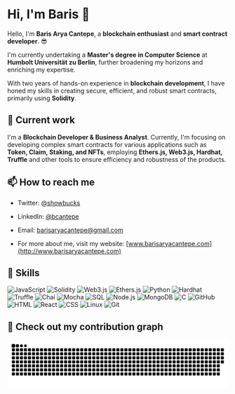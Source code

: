 # Hi, I'm **Baris** 👋

Hello, I'm **Baris Arya Cantepe**, a **blockchain enthusiast** and **smart contract developer**. 😎

I'm currently undertaking a **Master's degree in Computer Science** at **Humbolt Universität zu Berlin**, further broadening my horizons and enriching my expertise.

With two years of hands-on experience in **blockchain development**, I have honed my skills in creating secure, efficient, and robust smart contracts, primarily using **Solidity**.

## 🌱 Current work

I'm a **Blockchain Developer & Business Analyst**. Currently, I'm focusing on developing complex smart contracts for various applications such as **Token, Claim, Staking, and NFTs**, employing **Ethers.js, Web3.js, Hardhat, Truffle** and other tools to ensure efficiency and robustness of the products.

## 📫 How to reach me

- Twitter: [@showbucks](https://twitter.com/showbucks)
- LinkedIn: [@bcantepe](https://www.linkedin.com/in/bcantepe)
- Email: [barisaryacantepe@gmail.com](mailto:barisaryacantepe@gmail.com)
  
- For more about me, visit my website: [www.barisaryacantepe.com](http://www.barisaryacantepe.com)

## 💼 Skills

![JavaScript](https://img.shields.io/badge/-JavaScript-black?style=flat-square&logo=javascript)
![Solidity](https://img.shields.io/badge/-Solidity-black?style=flat-square&logo=solidity)
![Web3.js](https://img.shields.io/badge/-Web3.js-black?style=flat-square&logo=ethereum)
![Ethers.js](https://img.shields.io/badge/-Ethers.js-black?style=flat-square&logo=ethereum)
![Python](https://img.shields.io/badge/-Python-black?style=flat-square&logo=Python)
![Hardhat](https://img.shields.io/badge/-Hardhat-black?style=flat-square&logo=ethereum)
![Truffle](https://img.shields.io/badge/-Truffle-black?style=flat-square&logo=ethereum)
![Chai](https://img.shields.io/badge/-Chai-black?style=flat-square&logo=chai)
![Mocha](https://img.shields.io/badge/-Mocha-black?style=flat-square&logo=mocha)
![SQL](https://img.shields.io/badge/-SQL-black?style=flat-square&logo=mysql)
![Node.js](https://img.shields.io/badge/-Node.js-black?style=flat-square&logo=node.js)
![MongoDB](https://img.shields.io/badge/-MongoDB-black?style=flat-square&logo=mongodb)
![C](https://img.shields.io/badge/-C-black?style=flat-square&logo=c)
![GitHub](https://img.shields.io/badge/-GitHub-black?style=flat-square&logo=github)
![HTML](https://img.shields.io/badge/-HTML-black?style=flat-square&logo=html5)
![React](https://img.shields.io/badge/-React-black?style=flat-square&logo=react)
![CSS](https://img.shields.io/badge/-CSS-black?style=flat-square&logo=css3)
![Linux](https://img.shields.io/badge/-Linux-black?style=flat-square&logo=linux)
![Git](https://img.shields.io/badge/-Git-black?style=flat-square&logo=git)


## 🐍 Check out my contribution graph

![Snake animation](https://github.com/truthdeal/truthdeal/blob/output/github-contribution-grid-snake-dark.svg)
